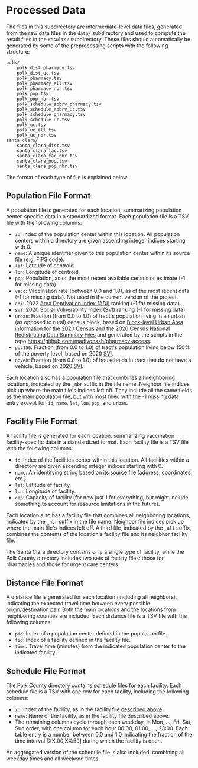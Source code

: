 # Processed Data

The files in this subdirectory are intermediate-level data files, generated from the raw data files in the `data/` subdirectory and used to compute the result files in the `results/` subdirectory. These files should automatically be generated by some of the preprocessing scripts with the following structure:
```
polk/
    polk_dist_pharmacy.tsv
    polk_dist_uc.tsv
    polk_pharmacy.tsv
    polk_pharmacy_all.tsv
    polk_pharmacy_nbr.tsv
    polk_pop.tsv
    polk_pop_nbr.tsv
    polk_schedule_abbrv_pharmacy.tsv
    polk_schedule_abbrv_uc.tsv
    polk_schedule_pharmacy.tsv
    polk_schedule_uc.tsv
    polk_uc.tsv
    polk_uc_all.tsv
    polk_uc_nbr.tsv
santa_clara/
    santa_clara_dist.tsv
    santa_clara_fac.tsv
    santa_clara_fac_nbr.tsv
    santa_clara_pop.tsv
    santa_clara_pop_nbr.tsv
```
The format of each type of file is explained below.

## Population File Format

A population file is generated for each location, summarizing population center-specific data in a standardized format. Each population file is a TSV file with the following columns:

* `id`: Index of the population center within this location. All population centers within a directory are given ascending integer indices starting with 0.
* `name`: A unique identifier given to this population center within its source file (e.g. FIPS code).
* `lat`: Latitude of centroid.
* `lon`: Longitude of centroid.
* `pop`: Population, as of the most recent available census or estimate (-1 for missing data).
* `vacc`: Vaccination rate (between 0.0 and 1.0), as of the most recent data (-1 for missing data). Not used in the current version of the project.
* `adi`: 2022 [Area Deprivation Index (ADI)](https://www.nejm.org/doi/full/10.1056/NEJMp1802313) ranking (-1 for missing data).
* `svi`: 2020 [Social Vulnerability Index (SVI)](https://www.atsdr.cdc.gov/placeandhealth/svi/data_documentation_download.html) ranking (-1 for missing data).
* `urban`: Fraction (from 0.0 to 1.0) of tract's population living in an urban (as opposed to rural) census block, based on [Block-level Urban Area information for the 2020 Census](https://www.census.gov/programs-surveys/geography/guidance/geo-areas/urban-rural.html) and the 2020 [Census National Redistricting Data Summary Files](https://www2.census.gov/programs-surveys/decennial/2020/data/01-Redistricting_File--PL_94-171/0ReadMe_PL_National.pdf) and generated by the scripts in the repo https://github.com/madiyonash/pharmacy-access.
* `pov150`: Fraction (from 0.0 to 1.0) of tract's population living below 150% of the poverty level, based on 2020 [SVI](https://www.atsdr.cdc.gov/placeandhealth/svi/documentation/SVI_documentation_2020.html).
* `noveh`: Fraction (from 0.0 to 1.0) of households in tract that do not have a vehicle, based on 2020 [SVI](https://www.atsdr.cdc.gov/placeandhealth/svi/documentation/SVI_documentation_2020.html).

Each location also has a population file that combines all neighboring locations, indicated by the `_nbr` suffix in the file name. Neighbor file indices pick up where the main file's indices left off. They include all the same fields as the main population file, but with most filled with the -1 missing data entry except for: `id`, `name`, `lat`, `lon`, `pop`, and `urban`.

## Facility File Format

A facility file is generated for each location, summarizing vaccination facility-specific data in a standardized format. Each facility file is a TSV file with the following columns:

* `id`: Index of the facilities center within this location. All facilities within a directory are given ascending integer indices starting with 0.
* `name`: An identifying string based on its source file (address, coordinates, etc.).
* `lat`: Latitude of facility.
* `lon`: Longitude of facility.
* `cap`: Capacity of facility (for now just 1 for everything, but might include something to account for resource limitations in the future).

Each location also has a facility file that combines all neighboring locations, indicated by the `_nbr` suffix in the file name. Neighbor file indices pick up where the main file's indices left off. A third file, indicated by the `_all` suffix, combines the contents of the location's facility file and its neigbhor facility file.

The Santa Clara directory contains only a single type of facility, while the Polk County directory includes two sets of facility files: those for pharmacies and those for urgent care centers.

## Distance File Format

A distance file is generated for each location (including all neighbors), indicating the expected travel time between every possible origin/destination pair. Both the main locations and the locations from neighboring counties are included. Each distance file is a TSV file with the following columns:

* `pid`: Index of a population center defined in the population file.
* `fid`: Index of a facility defined in the facility file.
* `time`: Travel time (minutes) from the indicated population center to the indicated facility.

## Schedule File Format

The Polk County directory contains schedule files for each facility. Each schedule file is a TSV with one row for each facility, including the following columns:

* `id`: Index of the facility, as in the facility file [described above](#facility-file-format).
* `name`: Name of the facility, as in the facility file described above.
* The remaining columns cycle through each weekday, in Mon, ..., Fri, Sat, Sun order, with one column for each hour 00:00, 01:00, ..., 23:00. Each table entry is a number between 0.0 and 1.0 indicating the fraction of the time interval [XX:00,XX:59] during which the facility is open.

An aggregated version of the schedule file is also included, combining all weekday times and all weekend times.

